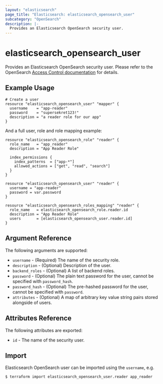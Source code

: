 ```yaml
---
layout: "elasticsearch"
page_title: "Elasticsearch: elasticsearch_opensearch_user"
subcategory: "OpenSearch"
description: |-
  Provides an Elasticsearch OpenSearch security user.
---
```


# elasticsearch_opensearch_user

Provides an Elasticsearch OpenSearch security user. Please refer to the OpenSearch [Access Control documentation][1] for details.

## Example Usage

```hcl
# Create a user
resource "elasticsearch_opensearch_user" "mapper" {
  username    = "app-reader"
  password    = "supersekret123!"
  description = "a reader role for our app"
}
```

And a full user, role and role mapping example:

```hcl
resource "elasticsearch_opensearch_role" "reader" {
  role_name   = "app_reader"
  description = "App Reader Role"

  index_permissions {
    index_patterns  = ["app-*"]
    allowed_actions = ["get", "read", "search"]
  }
}

resource "elasticsearch_opensearch_user" "reader" {
  username = "app-reader"
  password = var.password
}

resource "elasticsearch_opensearch_roles_mapping" "reader" {
  role_name   = elasticsearch_opensearch_role.reader.id
  description = "App Reader Role"
  users       = [elasticsearch_opensearch_user.reader.id]
}
```

## Argument Reference

The following arguments are supported:

* `username` -
    (Required) The name of the security role.
* `description` -
    (Optional) Description of the user.
* `backend_roles` -
    (Optional) A list of backend roles.
* `password` -
    (Optional) The plain text password for the user, cannot be specified with `password_hash`.
* `password_hash` -
    (Optional) The pre-hashed password for the user, cannot be specified with `password`.
* `attributes` -
    (Optional) A map of arbitrary key value string pairs stored alongside of users.

## Attributes Reference

The following attributes are exported:

* `id` -
    The name of the security user.

## Import

Elasticsearch OpenSearch user can be imported using the `username`, e.g.

```sh
$ terraform import elasticsearch_opensearch_user.reader app_reader
```

<!-- External links -->
[1]: https://opendistro.github.io/for-elasticsearch-docs/docs/security/access-control/
